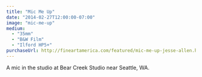 ```yaml
---
title: "Mic Me Up"
date: "2014-02-27T12:00:00-07:00"
image: "mic-me-up"
medium:
  - "35mm"
  - "B&W Film"
  - "Ilford HP5+"
purchaseUrl: http://fineartamerica.com/featured/mic-me-up-jesse-allen.html
---
```


A mic in the studio at Bear Creek Studio near Seattle, WA.
